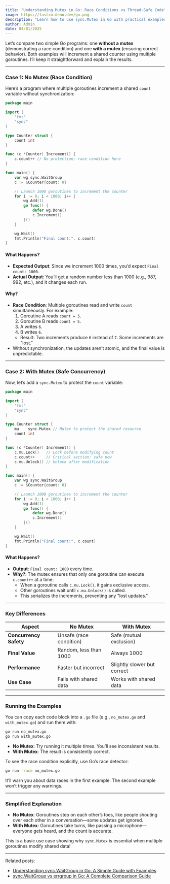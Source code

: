 ```yaml
---
title: "Understanding Mutex in Go: Race Conditions vs Thread-Safe Code"
image: https://fastro.deno.dev/go.png
description: "Learn how to use sync.Mutex in Go with practical examples. Compare code with and without mutex to understand race conditions and thread safety in concurrent programming."
author: Admin
date: 04/01/2025
---
```


Let’s compare two simple Go programs: one **without a mutex** (demonstrating a
race condition) and one **with a mutex** (ensuring correct behavior). Both
examples will increment a shared counter using multiple goroutines. I’ll keep it
straightforward and explain the results.

---

### Case 1: No Mutex (Race Condition)

Here’s a program where multiple goroutines increment a shared `count` variable
without synchronization:

```go
package main

import (
    "fmt"
    "sync"
)

type Counter struct {
    count int
}

func (c *Counter) Increment() {
    c.count++ // No protection; race condition here
}

func main() {
    var wg sync.WaitGroup
    c := &Counter{count: 0}

    // Launch 1000 goroutines to increment the counter
    for i := 0; i < 1000; i++ {
        wg.Add(1)
        go func() {
            defer wg.Done()
            c.Increment()
        }()
    }

    wg.Wait()
    fmt.Println("Final count:", c.count)
}
```

#### What Happens?

- **Expected Output**: Since we increment 1000 times, you’d expect
  `Final count: 1000`.
- **Actual Output**: You’ll get a random number less than 1000 (e.g., 987, 992,
  etc.), and it changes each run.

#### Why?

- **Race Condition**: Multiple goroutines read and write `count` simultaneously.
  For example:
  1. Goroutine A reads `count = 5`.
  2. Goroutine B reads `count = 5`.
  3. A writes `6`.
  4. B writes `6`.
  - Result: Two increments produce `6` instead of `7`. Some increments are
    "lost."
- Without synchronization, the updates aren’t atomic, and the final value is
  unpredictable.

---

### Case 2: With Mutex (Safe Concurrency)

Now, let’s add a `sync.Mutex` to protect the `count` variable:

```go
package main

import (
    "fmt"
    "sync"
)

type Counter struct {
    mu    sync.Mutex // Mutex to protect the shared resource
    count int
}

func (c *Counter) Increment() {
    c.mu.Lock()   // Lock before modifying count
    c.count++     // Critical section: safe now
    c.mu.Unlock() // Unlock after modification
}

func main() {
    var wg sync.WaitGroup
    c := &Counter{count: 0}

    // Launch 1000 goroutines to increment the counter
    for i := 0; i < 1000; i++ {
        wg.Add(1)
        go func() {
            defer wg.Done()
            c.Increment()
        }()
    }

    wg.Wait()
    fmt.Println("Final count:", c.count)
}
```

#### What Happens?

- **Output**: `Final count: 1000` every time.
- **Why?**: The mutex ensures that only one goroutine can execute `c.count++` at
  a time:
  - When a goroutine calls `c.mu.Lock()`, it gains exclusive access.
  - Other goroutines wait until `c.mu.Unlock()` is called.
  - This serializes the increments, preventing any "lost updates."

---

### Key Differences

| Aspect                 | No Mutex                | With Mutex                  |
| ---------------------- | ----------------------- | --------------------------- |
| **Concurrency Safety** | Unsafe (race condition) | Safe (mutual exclusion)     |
| **Final Value**        | Random, less than 1000  | Always 1000                 |
| **Performance**        | Faster but incorrect    | Slightly slower but correct |
| **Use Case**           | Fails with shared data  | Works with shared data      |

---

### Running the Examples

You can copy each code block into a `.go` file (e.g., `no_mutex.go` and
`with_mutex.go`) and run them with:

```bash
go run no_mutex.go
go run with_mutex.go
```

- **No Mutex**: Try running it multiple times. You’ll see inconsistent results.
- **With Mutex**: The result is consistently correct.

To see the race condition explicitly, use Go’s race detector:

```bash
go run -race no_mutex.go
```

It’ll warn you about data races in the first example. The second example won’t
trigger any warnings.

---

### Simplified Explanation

- **No Mutex**: Goroutines step on each other’s toes, like people shouting over
  each other in a conversation—some updates get ignored.
- **With Mutex**: Goroutines take turns, like passing a microphone—everyone gets
  heard, and the count is accurate.

This is a basic use case showing why `sync.Mutex` is essential when multiple
goroutines modify shared data!

---

Related posts:

- [Understanding sync.WaitGroup in Go: A Simple Guide with Examples](/blog/waitgroup)
- [sync.WaitGroup vs errgroup in Go: A Complete Comparison Guide](/blog/errgroup)
